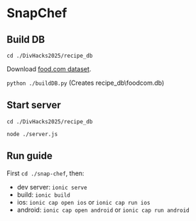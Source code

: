 # SnapChef

## Build DB
`cd ./DivHacks2025/recipe_db`

Download [food.com dataset](https://www.kaggle.com/datasets/shuyangli94/food-com-recipes-and-user-interactions).


`python ./buildDB.py`
(Creates recipe_db\foodcom.db)

## Start server
`cd ./DivHacks2025/recipe_db`

`node ./server.js`


## Run guide
First `cd ./snap-chef`, then: 
- dev server: `ionic serve`
- build: `ionic build`
- ios: `ionic cap open ios` or `ionic cap run ios`
- android: `ionic cap open android` or `ionic cap run android`
